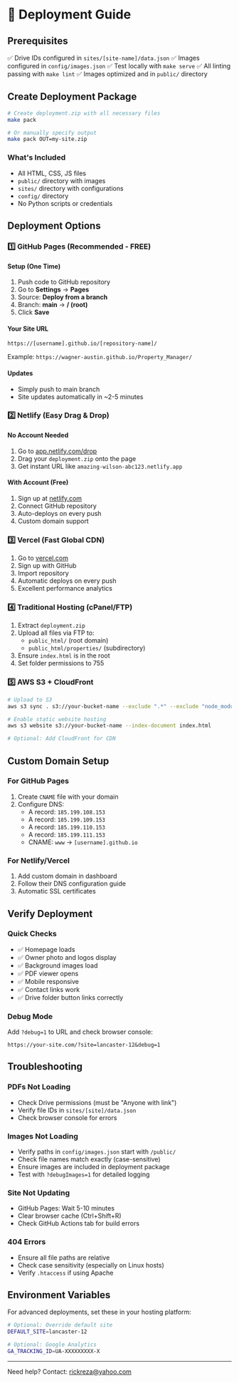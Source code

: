 # 🚀 Deployment Guide

## Prerequisites
✅ Drive IDs configured in `sites/[site-name]/data.json`
✅ Images configured in `config/images.json`
✅ Test locally with `make serve`
✅ All linting passing with `make lint`
✅ Images optimized and in `public/` directory

## Create Deployment Package

```bash
# Create deployment.zip with all necessary files
make pack

# Or manually specify output
make pack OUT=my-site.zip
```

### What's Included
- All HTML, CSS, JS files
- `public/` directory with images
- `sites/` directory with configurations
- `config/` directory
- No Python scripts or credentials

## Deployment Options

### 1️⃣ GitHub Pages (Recommended - FREE)

#### Setup (One Time)
1. Push code to GitHub repository
2. Go to **Settings** → **Pages**
3. Source: **Deploy from a branch**
4. Branch: **main** → **/ (root)**
5. Click **Save**

#### Your Site URL
```
https://[username].github.io/[repository-name]/
```

Example: `https://wagner-austin.github.io/Property_Manager/`

#### Updates
- Simply push to main branch
- Site updates automatically in ~2-5 minutes

### 2️⃣ Netlify (Easy Drag & Drop)

#### No Account Needed
1. Go to [app.netlify.com/drop](https://app.netlify.com/drop)
2. Drag your `deployment.zip` onto the page
3. Get instant URL like `amazing-wilson-abc123.netlify.app`

#### With Account (Free)
1. Sign up at [netlify.com](https://netlify.com)
2. Connect GitHub repository
3. Auto-deploys on every push
4. Custom domain support

### 3️⃣ Vercel (Fast Global CDN)

1. Go to [vercel.com](https://vercel.com)
2. Sign up with GitHub
3. Import repository
4. Automatic deploys on every push
5. Excellent performance analytics

### 4️⃣ Traditional Hosting (cPanel/FTP)

1. Extract `deployment.zip`
2. Upload all files via FTP to:
   - `public_html/` (root domain)
   - `public_html/properties/` (subdirectory)
3. Ensure `index.html` is in the root
4. Set folder permissions to 755

### 5️⃣ AWS S3 + CloudFront

```bash
# Upload to S3
aws s3 sync . s3://your-bucket-name --exclude ".*" --exclude "node_modules/*"

# Enable static website hosting
aws s3 website s3://your-bucket-name --index-document index.html

# Optional: Add CloudFront for CDN
```

## Custom Domain Setup

### For GitHub Pages
1. Create `CNAME` file with your domain
2. Configure DNS:
   - A record: `185.199.108.153`
   - A record: `185.199.109.153`
   - A record: `185.199.110.153`
   - A record: `185.199.111.153`
   - CNAME: `www` → `[username].github.io`

### For Netlify/Vercel
1. Add custom domain in dashboard
2. Follow their DNS configuration guide
3. Automatic SSL certificates

## Verify Deployment

### Quick Checks
- ✅ Homepage loads
- ✅ Owner photo and logos display
- ✅ Background images load
- ✅ PDF viewer opens
- ✅ Mobile responsive
- ✅ Contact links work
- ✅ Drive folder button links correctly

### Debug Mode
Add `?debug=1` to URL and check browser console:
```
https://your-site.com/?site=lancaster-12&debug=1
```

## Troubleshooting

### PDFs Not Loading
- Check Drive permissions (must be "Anyone with link")
- Verify file IDs in `sites/[site]/data.json`
- Check browser console for errors

### Images Not Loading
- Verify paths in `config/images.json` start with `/public/`
- Check file names match exactly (case-sensitive)
- Ensure images are included in deployment package
- Test with `?debugImages=1` for detailed logging

### Site Not Updating
- GitHub Pages: Wait 5-10 minutes
- Clear browser cache (Ctrl+Shift+R)
- Check GitHub Actions tab for build errors

### 404 Errors
- Ensure all file paths are relative
- Check case sensitivity (especially on Linux hosts)
- Verify `.htaccess` if using Apache

## Environment Variables

For advanced deployments, set these in your hosting platform:

```bash
# Optional: Override default site
DEFAULT_SITE=lancaster-12

# Optional: Google Analytics
GA_TRACKING_ID=UA-XXXXXXXXX-X
```

---

Need help? Contact: rickreza@yahoo.com